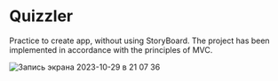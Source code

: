 # Quizzler

Practice to create app, without using StoryBoard.
The project has been implemented in accordance with the principles of MVC.

![Запись экрана 2023-10-29 в 21 07 36](https://github.com/Slavk11/Quizzler/assets/105375579/12a1ff24-5ea4-4f40-b16f-5cdc40ef23c1)
